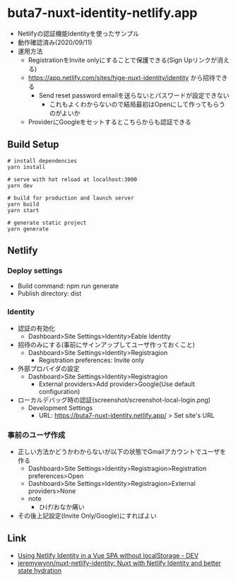 # buta7-nuxt-identity-netlify.app

* Netlifyの認証機能Identityを使ったサンプル
* 動作確認済み(2020/09/11)
* 運用方法
  * RegistrationをInvite onlyにすることで保護できる(Sign Upリンクが消える)
  * https://app.netlify.com/sites/hige-nuxt-identity/identity から招待できる
    * Send reset password emailを送らないとパスワードが設定できない
      * これもよくわからないので結局最初はOpenにして作ってもらうのがよいか
  * ProviderにGoogleをセットするとこちらからも認証できる

## Build Setup

```shell
# install dependencies
yarn install

# serve with hot reload at localhost:3000
yarn dev

# build for production and launch server
yarn build
yarn start

# generate static project
yarn generate
```

## Netlify

### Deploy settings

* Build command: npm run generate
* Publish directory: dist

### Identity

* 認証の有効化
  * Dashboard>Site Settings>Identity>Eable Identity
* 招待のみにする(事前にサインアップしてユーザ作っておくこと)
  * Dashboard>Site Settings>Identity>Registragion
    * Registration preferences: Invite only
* 外部プロバイダの設定
  * Dashboard>Site Settings>Identity>Registragion
    * External providers>Add provider>Google(Use default configuration)
* ローカルデバッグ時の認証(screenshot/screenshot-local-login.png)
  * Development Settings
    * URL: https://buta7-nuxt-identity.netlify.app/ > Set site's URL
    
### 事前のユーザ作成

* 正しい方法かどうかわからないが以下の状態でGmailアカウントでユーザを作る
  * Dashboard>Site Settings>Identity>Registragion>Registration preferences>Open
  * Dashboard>Site Settings>Identity>Registragion>External providers>None
  * note
    * ひげ/おなか痛い
* その後上記設定(Invite Only/Google)にすればよい

## Link

* [Using Netlify Identity in a Vue SPA without localStorage \- DEV](https://dev.to/jeremywynn/using-netlify-identity-in-a-vue-spa-without-localstorage-23ob)
* [jeremywynn/nuxt\-netlify\-identity: Nuxt with Netlify Identity and better state hydration](https://github.com/jeremywynn/nuxt-netlify-identity)
